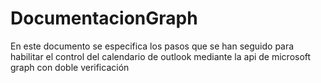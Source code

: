 # DocumentacionGraph
En este documento se especifica los pasos que se han seguido para habilitar el control del calendario de outlook mediante la api de microsoft graph con doble verificación

